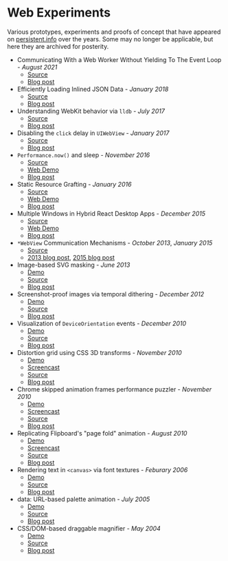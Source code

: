 # Web Experiments

Various prototypes, experiments and proofs of concept that have appeared on [persistent.info](http://blog.persistent.info/) over the years. Some may no longer be applicable, but here they are archived for posterity.

* Communicating With a Web Worker Without Yielding To The Event Loop - _August 2021_
  * [Source](https://github.com/mihaip/web-experiments/tree/master/worker-loop)
  * [Blog post](https://blog.persistent.info/2021/08/worker-loop.html)
* Efficiently Loading Inlined JSON Data - _January 2018_
  * [Source](https://github.com/mihaip/web-experiments/tree/master/inline-json)
  * [Blog post](https://blog.persistent.info/2018/01/efficiently-loading-inlined-json-data.html)
* Understanding WebKit behavior via `lldb` - _July 2017_
  * [Source](https://github.com/mihaip/web-experiments/tree/master/frame-scrolling)
  * [Blog post](http://blog.persistent.info/2017/07/understanding-webkit-behavior-lldb.html)
* Disabling the `click` delay in `UIWebView` - _January 2017_
  * [Source](https://github.com/mihaip/web-experiments/tree/master/uiwebview-click-delay)
  * [Blog post](http://blog.persistent.info/2017/01/disabling-click-delay-in-uiwebview.html)
* `Performance.now()` and sleep - _November 2016_
  * [Source](https://github.com/mihaip/web-experiments/tree/master/performance-now-sleep)
  * [Web Demo](http://persistent.info/web-experiments/performance-now-sleep)
  * [Blog post](http://blog.persistent.info/2016/11/performance-now-sleep.html)
* Static Resource Grafting - _January 2016_
  * [Source](https://github.com/mihaip/web-experiments/tree/master/static-resource-grafting)
  * [Web Demo](http://persistent.info/web-experiments/static-resource-grafting/site/)
  * [Blog post](http://blog.persistent.info/2016/01/static-resource-grafting.html)
* Multiple Windows in Hybrid React Desktop Apps - _December 2015_
  * [Source](https://github.com/mihaip/web-experiments/tree/master/react-multiple-windows)
  * [Web Demo](http://persistent.info/web-experiments/react-multiple-windows/web/)
  * [Blog post](http://blog.persistent.info/2016/01/multiple-windows-in-hybrid-react.html)
* `*WebView` Communication Mechanisms - _October 2013_, _January 2015_
  * [Source](https://github.com/mihaip/web-experiments/tree/master/webview-communication)
  * [2013 blog post](http://blog.persistent.info/2013/10/a-faster-uiwebview-communication.html), [2015 blog post](http://blog.persistent.info/2015/01/wkwebview-communication-latency.html)
* Image-based SVG masking - _June 2013_
  * [Demo](http://persistent.info/web-experiments/svg-masking/)
  * [Source](https://github.com/mihaip/web-experiments/tree/master/svg-masking)
  * [Blog post](http://blog.persistent.info/2013/06/image-based-svg-masking.html)
* Screenshot-proof images via temporal dithering - _December 2012_
  * [Demo](http://persistent.info/web-experiments/temporal-dithering/)
  * [Source](https://github.com/mihaip/web-experiments/tree/master/temporal-dithering)
  * [Blog post](http://blog.persistent.info/2012/12/screenshot-proof-images-via-temporal.html)
* Visualization of `DeviceOrientation` events - _December 2010_
  * [Demo](http://persistent.info/web-experiments/sensors/)
  * [Source](https://github.com/mihaip/web-experiments/tree/master/sensors)
  * [Blog post](http://blog.persistent.info/2010/12/visualizing-deviceorientation-events.html)
* Distortion grid using CSS 3D transforms - _November 2010_
  * [Demo](http://persistent.info/web-experiments/distortion/)
  * [Screencast](http://www.youtube.com/watch?v=rVtPBsy03wU)
  * [Source](https://github.com/mihaip/web-experiments/tree/master/distortion)
  * [Blog post](http://blog.persistent.info/2010/11/distortion-grid-using-css-3d-transforms.html)
* Chrome skipped animation frames performance puzzler - _November 2010_
  * [Demo](http://persistent.info/web-experiments/skipped-frames-puzzler/)
  * [Screencast](http://www.youtube.com/watch?v=9vy44EEaHwY)
  * [Source](https://github.com/mihaip/web-experiments/tree/master/skipped-frames-puzzler)
  * [Blog post](http://blog.persistent.info/2010/11/chrome-performance-puzzler.html)
* Replicating Flipboard's "page fold" animation - _August 2010_
  * [Demo](http://persistent.info/web-experiments/flipboard/)
  * [Screencast](http://www.youtube.com/watch?v=Z0E5ITIuUlQ)
  * [Source](https://github.com/mihaip/web-experiments/tree/master/flipboard)
  * [Blog post](http://blog.persistent.info/2010/08/replicating-flipboards-page-fold.html)
* Rendering text in `<canvas>` via font textures - _Feburary 2006_
  * [Demo](http://persistent.info/web-experiments/canvas-text/)
  * [Source](https://github.com/mihaip/web-experiments/tree/master/canvas-text)
  * [Blog post](http://blog.persistent.info/2006/02/rendering-text-inside-canvas-object.html)
* data: URL-based palette animation - _July 2005_
  * [Demo](http://persistent.info/web-experiments/data-url-animation/)
  * [Source](https://github.com/mihaip/web-experiments/tree/master/data-url-animation)
  * [Blog post](http://blog.persistent.info/2005/07/data-url-based-animation.html)
* CSS/DOM-based draggable magnifier - _May 2004_
  * [Demo](http://persistent.info/web-experiments/magnifier/)
  * [Source](https://github.com/mihaip/web-experiments/tree/master/magnifier)
  * [Blog post](http://blog.persistent.info/2004/05/cssdom-based-draggable-magnifiers.html)
